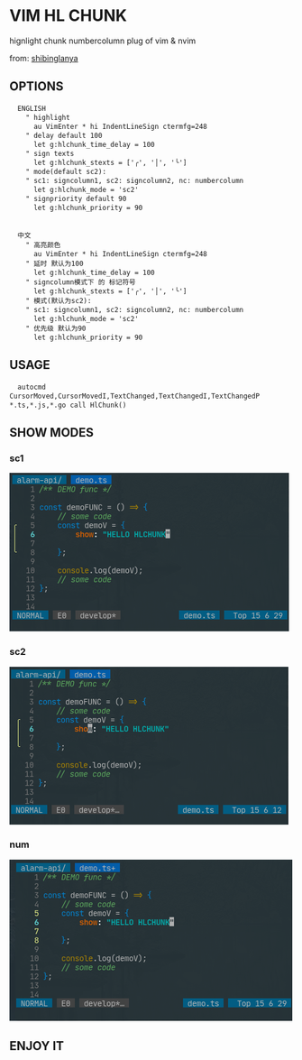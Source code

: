 # VIM HL CHUNK

hignlight chunk numbercolumn plug of vim & nvim

from: [shibinglanya](https://github.com/shibinglanya)

## OPTIONS

```options
  ENGLISH
    " highlight
      au VimEnter * hi IndentLineSign ctermfg=248
    " delay default 100
      let g:hlchunk_time_delay = 100
    " sign texts
      let g:hlchunk_stexts = ['╭', '│', '╰']
    " mode(default sc2): 
    " sc1: signcolumn1, sc2: signcolumn2, nc: numbercolumn
      let g:hlchunk_mode = 'sc2'
    " signpriority default 90
      let g:hlchunk_priority = 90


  中文
    " 高亮颜色
      au VimEnter * hi IndentLineSign ctermfg=248
    " 延时 默认为100
      let g:hlchunk_time_delay = 100
    " signcolumn模式下 的 标记符号
      let g:hlchunk_stexts = ['╭', '│', '╰']
    " 模式(默认为sc2):
    " sc1: signcolumn1, sc2: signcolumn2, nc: numbercolumn
      let g:hlchunk_mode = 'sc2'
    " 优先级 默认为90
      let g:hlchunk_priority = 90
```

## USAGE

```usage
  autocmd CursorMoved,CursorMovedI,TextChanged,TextChangedI,TextChangedP *.ts,*.js,*.go call HlChunk()
```

## SHOW MODES

### sc1

![avatar](./screenshots/hc1.png)

### sc2

![avatar](./screenshots/hc2.png)

### num

![avatar](./screenshots/hc3.png)

## ENJOY IT
